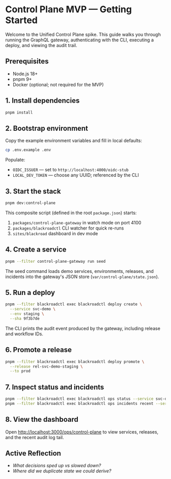 # Control Plane MVP — Getting Started

Welcome to the Unified Control Plane spike. This guide walks you through running the GraphQL gateway, authenticating with the CLI, executing a deploy, and viewing the audit trail.

## Prerequisites

- Node.js 18+
- pnpm 9+
- Docker (optional; not required for the MVP)

## 1. Install dependencies

```bash
pnpm install
```

## 2. Bootstrap environment

Copy the example environment variables and fill in local defaults:

```bash
cp .env.example .env
```

Populate:

- `OIDC_ISSUER` — set to `http://localhost:4000/oidc-stub`
- `LOCAL_DEV_TOKEN` — choose any UUID; referenced by the CLI

## 3. Start the stack

```bash
pnpm dev:control-plane
```

This composite script (defined in the root `package.json`) starts:

1. `packages/control-plane-gateway` in watch mode on port 4100
2. `packages/blackroadctl` CLI watcher for quick re-runs
3. `sites/blackroad` dashboard in dev mode

## 4. Create a service

```bash
pnpm --filter control-plane-gateway run seed
```

The seed command loads demo services, environments, releases, and incidents into the gateway's JSON store (`var/control-plane/state.json`).

## 5. Run a deploy

```bash
pnpm --filter blackroadctl exec blackroadctl deploy create \
  --service svc-demo \
  --env staging \
  --sha 9f3b7de
```

The CLI prints the audit event produced by the gateway, including release and workflow IDs.

## 6. Promote a release

```bash
pnpm --filter blackroadctl exec blackroadctl deploy promote \
  --release rel-svc-demo-staging \
  --to prod
```

## 7. Inspect status and incidents

```bash
pnpm --filter blackroadctl exec blackroadctl ops status --service svc-demo
pnpm --filter blackroadctl exec blackroadctl ops incidents recent --service svc-demo
```

## 8. View the dashboard

Open [http://localhost:3000/ops/control-plane](http://localhost:3000/ops/control-plane) to view services, releases, and the recent audit log tail.

## Active Reflection

- *What decisions sped up vs slowed down?*
- *Where did we duplicate state we could derive?*
